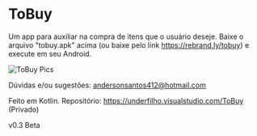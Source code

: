 # ToBuy
Um app para auxiliar na compra de itens que o usuário deseje. 
Baixe o arquivo "tobuy.apk" acima (ou baixe pelo link https://rebrand.ly/tobuy) e execute em seu Android.

![ToBuy Pics](https://i.imgur.com/PZwQn33.png)

Dúvidas e/ou sugestões: andersonsantos412@hotmail.com

Feito em Kotlin. 
Repositório: https://underfilho.visualstudio.com/ToBuy (Privado)

v0.3 Beta
